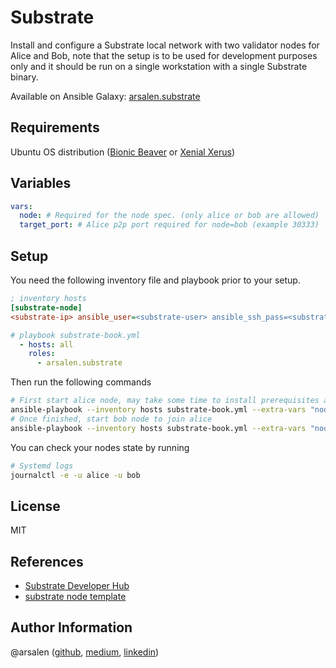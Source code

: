 Substrate
=========

Install and configure a Substrate local network with two validator nodes for Alice and Bob, note that the setup is to be used for development purposes only and it should be run on a single workstation with a single Substrate binary.

Available on Ansible Galaxy: [arsalen.substrate](https://galaxy.ansible.com/arsalen/substrate)

Requirements
------------

Ubuntu OS distribution ([Bionic Beaver](https://releases.ubuntu.com/18.04.4/) or [Xenial Xerus](http://releases.ubuntu.com/16.04/))

Variables
--------------

```yaml
vars:
  node: # Required for the node spec. (only alice or bob are allowed)
  target_port: # Alice p2p port required for node=bob (example 30333)
```

Setup
----------------

You need the following inventory file and playbook prior to your setup.

```ini
; inventory hosts
[substrate-node]
<substrate-ip> ansible_user=<substrate-user> ansible_ssh_pass=<substrate-ssh-pass> ansible_become=true ansible_become_pass=<substrate-become-pass>
```

```yaml
# playbook substrate-book.yml
  - hosts: all
    roles:
      - arsalen.substrate
```

Then run the following commands
```bash
# First start alice node, may take some time to install prerequisites and compile source
ansible-playbook --inventory hosts substrate-book.yml --extra-vars "node=alice alice_port=30333 alice_ws_port=9944 alice_rpc_port=9933"
# Once finished, start bob node to join alice
ansible-playbook --inventory hosts substrate-book.yml --extra-vars "node=bob bob_port=30334 bob_ws_port=9945 bob_rpc_port=9934 target_port=30333"
```

You can check your nodes state by running
```bash
# Systemd logs
journalctl -e -u alice -u bob
```
License
-------

MIT

References
------------------

- [Substrate Developer Hub](https://substrate.dev/)
- [substrate node template](https://github.com/substrate-developer-hub/substrate-node-template)

Author Information
------------------

@arsalen ([github](https://github.com/Arsalen), [medium](https://medium.com/@arsalen.hagui), [linkedin](https://www.linkedin.com/in/arsalen-hagui-506979123/))